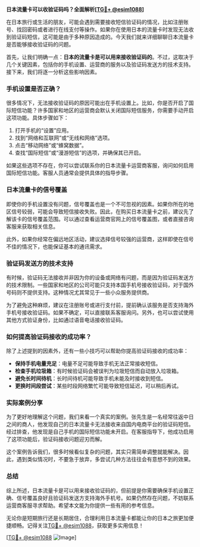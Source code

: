 **日本流量卡可以收验证码吗？全面解析[[TG💪+ @esim1088](https://t.me/s/esim1088)]**

在日本旅行或生活的朋友，可能会遇到需要接收短信验证码的情况，比如注册账号、找回密码或者进行在线支付等操作。如果你在使用日本的流量卡时发现无法收到验证码短信，这可能是由于多种原因造成的。今天我们就来详细聊聊日本流量卡是否能够接收验证码的问题。

首先，让我们明确一点：**日本的流量卡是可以用来接收验证码的**。不过，这取决于几个关键因素，包括你的手机设置、运营商的服务以及验证码发送方的技术支持。接下来，我们将逐一分析这些影响因素。

### 手机设置是否正确？

很多情况下，无法接收验证码的原因可能出在手机设置上。比如，你是否开启了国际短信功能？许多国家和地区的运营商会默认关闭国际短信服务，你需要手动开启这项功能。具体步骤如下：

1. 打开手机的“设置”应用。
2. 找到“网络和互联网”或“无线和网络”选项。
3. 点击“移动网络”或“蜂窝数据”。
4. 查找“国际短信”或“漫游短信”的选项，并确保其已开启。

如果这些选项不存在，你可以尝试联系你的日本流量卡运营商客服，询问如何启用国际短信功能。客服人员通常会提供具体的指导步骤。

### 日本流量卡的信号覆盖

即使你的手机设置没有问题，信号覆盖也是一个不可忽视的因素。如果你所在的地区信号较弱，可能会导致短信接收失败。因此，在购买日本流量卡之前，建议先了解该卡的信号覆盖范围。可以通过查看运营商官网上的信号覆盖图，或者直接咨询客服来获取相关信息。

此外，如果你经常在偏远地区活动，建议选择信号较强的运营商，这样即使在信号不佳的情况下，也能保证基本的通讯需求。

### 验证码发送方的技术支持

有时候，验证码无法接收并非因为你的设备或网络有问题，而是因为验证码发送方的技术限制。一些国家和地区的公司可能只支持本国手机号接收验证码，对于国外号码则不提供支持。这种情况尤其常见于一些小众服务提供商。

为了避免这种麻烦，建议在注册账号或进行支付前，提前确认该服务是否支持海外手机号接收验证码。如果不确定，可以直接联系客服询问。另外，也可以尝试使用其他方式验证身份，比如通过语音电话接收验证码。

### 如何提高验证码接收的成功率？

除了上述提到的因素外，还有一些小技巧可以帮助你提高验证码接收的成功率：

- **保持手机电量充足**：电量不足可能导致手机无法正常接收短信。
- **检查手机垃圾箱**：有时候验证码会被误判为垃圾短信而自动放入垃圾箱。
- **避免长时间待机**：长时间待机可能导致手机未能及时接收到短信。
- **更换时间段尝试**：某些时段网络繁忙可能导致短信延迟，可以稍后再试。

### 实际案例分享

为了更好地理解这个问题，我们来看一个真实的案例。张先生是一名经常往返中日之间的商人，他发现自己的日本流量卡无法接收来自国内电商平台的验证码短信。经过排查，他发现是自己手机的国际短信功能未开启。在客服指导下，他成功启用了这项功能后，验证码接收问题迎刃而解。

这个案例告诉我们，很多时候看似复杂的问题，其实只需简单调整就能解决。因此，遇到类似情况时，不要急于放弃，多尝试几种方法往往会有意想不到的效果。

### 总结

综上所述，日本流量卡是可以用来接收验证码的，但前提是你需要确保手机设置正确、信号覆盖良好且验证码发送方支持海外手机号。如果仍然存在问题，不妨联系运营商客服寻求帮助。希望本文能为你提供一些有用的参考信息。

无论你是短期旅行还是长期居住，合理利用日本流量卡都能让你的日本之旅更加便捷顺畅。记得关注[TG💪+ @esim1088](https://t.me/s/esim1088)，获取更多实用信息！

[[TG💪+ @esim1088](https://t.me/s/esim1088) ![Image](https://i.postimg.cc/4NQfJmqS/Snipaste-2025-05-13-00-14-12.png)]